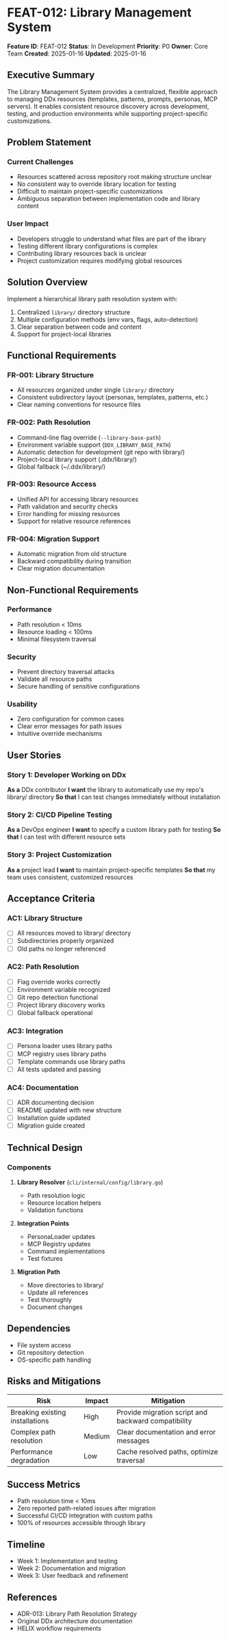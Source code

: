 # FEAT-012: Library Management System

**Feature ID**: FEAT-012
**Status**: In Development
**Priority**: P0
**Owner**: Core Team
**Created**: 2025-01-16
**Updated**: 2025-01-16

## Executive Summary

The Library Management System provides a centralized, flexible approach to managing DDx resources (templates, patterns, prompts, personas, MCP servers). It enables consistent resource discovery across development, testing, and production environments while supporting project-specific customizations.

## Problem Statement

### Current Challenges
- Resources scattered across repository root making structure unclear
- No consistent way to override library location for testing
- Difficult to maintain project-specific customizations
- Ambiguous separation between implementation code and library content

### User Impact
- Developers struggle to understand what files are part of the library
- Testing different library configurations is complex
- Contributing library resources back is unclear
- Project customization requires modifying global resources

## Solution Overview

Implement a hierarchical library path resolution system with:
1. Centralized `library/` directory structure
2. Multiple configuration methods (env vars, flags, auto-detection)
3. Clear separation between code and content
4. Support for project-local libraries

## Functional Requirements

### FR-001: Library Structure
- All resources organized under single `library/` directory
- Consistent subdirectory layout (personas, templates, patterns, etc.)
- Clear naming conventions for resource files

### FR-002: Path Resolution
- Command-line flag override (`--library-base-path`)
- Environment variable support (`DDX_LIBRARY_BASE_PATH`)
- Automatic detection for development (git repo with library/)
- Project-local library support (.ddx/library/)
- Global fallback (~/.ddx/library/)

### FR-003: Resource Access
- Unified API for accessing library resources
- Path validation and security checks
- Error handling for missing resources
- Support for relative resource references

### FR-004: Migration Support
- Automatic migration from old structure
- Backward compatibility during transition
- Clear migration documentation

## Non-Functional Requirements

### Performance
- Path resolution < 10ms
- Resource loading < 100ms
- Minimal filesystem traversal

### Security
- Prevent directory traversal attacks
- Validate all resource paths
- Secure handling of sensitive configurations

### Usability
- Zero configuration for common cases
- Clear error messages for path issues
- Intuitive override mechanisms

## User Stories

### Story 1: Developer Working on DDx
**As a** DDx contributor
**I want** the library to automatically use my repo's library/ directory
**So that** I can test changes immediately without installation

### Story 2: CI/CD Pipeline Testing
**As a** DevOps engineer
**I want** to specify a custom library path for testing
**So that** I can test with different resource sets

### Story 3: Project Customization
**As a** project lead
**I want** to maintain project-specific templates
**So that** my team uses consistent, customized resources

## Acceptance Criteria

### AC1: Library Structure
- [ ] All resources moved to library/ directory
- [ ] Subdirectories properly organized
- [ ] Old paths no longer referenced

### AC2: Path Resolution
- [ ] Flag override works correctly
- [ ] Environment variable recognized
- [ ] Git repo detection functional
- [ ] Project library discovery works
- [ ] Global fallback operational

### AC3: Integration
- [ ] Persona loader uses library paths
- [ ] MCP registry uses library paths
- [ ] Template commands use library paths
- [ ] All tests updated and passing

### AC4: Documentation
- [ ] ADR documenting decision
- [ ] README updated with new structure
- [ ] Installation guide updated
- [ ] Migration guide created

## Technical Design

### Components
1. **Library Resolver** (`cli/internal/config/library.go`)
   - Path resolution logic
   - Resource location helpers
   - Validation functions

2. **Integration Points**
   - PersonaLoader updates
   - MCP Registry updates
   - Command implementations
   - Test fixtures

3. **Migration Path**
   - Move directories to library/
   - Update all references
   - Test thoroughly
   - Document changes

## Dependencies

- File system access
- Git repository detection
- OS-specific path handling

## Risks and Mitigations

| Risk | Impact | Mitigation |
|------|--------|-----------|
| Breaking existing installations | High | Provide migration script and backward compatibility |
| Complex path resolution | Medium | Clear documentation and error messages |
| Performance degradation | Low | Cache resolved paths, optimize traversal |

## Success Metrics

- Path resolution time < 10ms
- Zero reported path-related issues after migration
- Successful CI/CD integration with custom paths
- 100% of resources accessible through library

## Timeline

- Week 1: Implementation and testing
- Week 2: Documentation and migration
- Week 3: User feedback and refinement

## References

- ADR-013: Library Path Resolution Strategy
- Original DDx architecture documentation
- HELIX workflow requirements